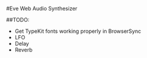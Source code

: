 #Eve Web Audio Synthesizer

##TODO:
* Get TypeKit fonts working properly in BrowserSync
* LFO
* Delay
* Reverb
